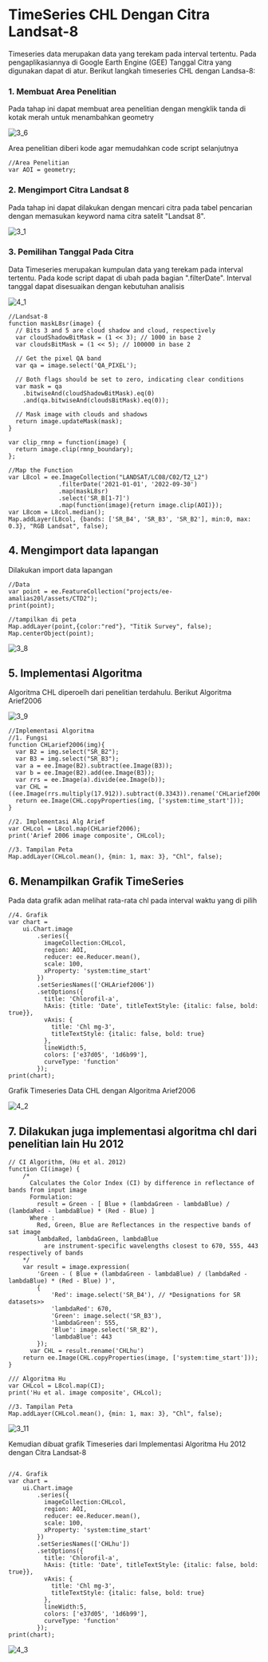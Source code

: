 # TimeSeries CHL Dengan Citra Landsat-8
 Timeseries data merupakan data yang terekam pada interval tertentu. Pada pengaplikasiannya di Google Earth Engine (GEE) Tanggal Citra yang digunakan dapat di atur.
 Berikut langkah timeseries CHL dengan Landsa-8:

### 1. Membuat Area Penelitian
Pada tahap ini dapat membuat area penelitian dengan mengklik tanda di kotak merah untuk menambahkan geometry

![3_6](https://github.com/manessa-md/BUDEE/assets/108891611/d5a72016-90a1-4b55-a187-b3fcf34355d2)

Area penelitian diberi kode agar memudahkan code script selanjutnya 
```
//Area Penelitian
var AOI = geometry;
```

### 2. Mengimport Citra Landsat 8
Pada tahap ini dapat dilakukan dengan mencari citra pada tabel pencarian dengan memasukan keyword nama citra satelit "Landsat 8".

![3_1](https://github.com/manessa-md/BUDEE/assets/108891611/50b8ea11-a0e4-42b5-a933-8024b87e765b)


### 3. Pemilihan Tanggal Pada Citra
Data Timeseries merupakan kumpulan data yang terekam pada interval tertentu. Pada kode script dapat di ubah pada bagian ".filterDate".
Interval tanggal dapat disesuaikan dengan kebutuhan analisis

![4_1](https://github.com/manessa-md/BUDEE/assets/108891611/c65b681d-0ae3-49de-b481-a8f9b23c95f8)

```
//Landsat-8
function maskL8sr(image) {
  // Bits 3 and 5 are cloud shadow and cloud, respectively
  var cloudShadowBitMask = (1 << 3); // 1000 in base 2
  var cloudsBitMask = (1 << 5); // 100000 in base 2

  // Get the pixel QA band
  var qa = image.select('QA_PIXEL');

  // Both flags should be set to zero, indicating clear conditions
  var mask = qa
    .bitwiseAnd(cloudShadowBitMask).eq(0)
    .and(qa.bitwiseAnd(cloudsBitMask).eq(0));

  // Mask image with clouds and shadows
  return image.updateMask(mask);
}

var clip_rmnp = function(image) {
  return image.clip(rmnp_boundary);
};

//Map the Function
var L8col = ee.ImageCollection("LANDSAT/LC08/C02/T2_L2")
              .filterDate('2021-01-01', '2022-09-30')
              .map(maskL8sr)
              .select('SR_B[1-7]')
              .map(function(image){return image.clip(AOI)});
var L8com = L8col.median();
Map.addLayer(L8col, {bands: ['SR_B4', 'SR_B3', 'SR_B2'], min:0, max: 0.3}, "RGB Landsat", false);
```
## 4. Mengimport data lapangan
Dilakukan import data lapangan 
```
//Data
var point = ee.FeatureCollection("projects/ee-amalias20l/assets/CTD2");
print(point);

//tampilkan di peta
Map.addLayer(point,{color:"red"}, "Titik Survey", false);
Map.centerObject(point);
```

![3_8](https://github.com/manessa-md/BUDEE/assets/108891611/24a7d901-b981-458e-87ef-80484f8bb553)

## 5. Implementasi Algoritma
Algoritma CHL diperoelh dari penelitian terdahulu. Berikut Algoritma Arief2006

![3_9](https://github.com/manessa-md/BUDEE/assets/108891611/ee940a85-1b04-4f70-a5e2-0539e10f57f5)


```
//Implementasi Algoritma
//1. Fungsi
function CHLarief2006(img){
  var B2 = img.select("SR_B2");
  var B3 = img.select("SR_B3");
  var a = ee.Image(B2).subtract(ee.Image(B3));
  var b = ee.Image(B2).add(ee.Image(B3));
  var rrs = ee.Image(a).divide(ee.Image(b));
  var CHL = ((ee.Image(rrs.multiply(17.912)).subtract(0.3343)).rename('CHLarief2006'));
  return ee.Image(CHL.copyProperties(img, ['system:time_start']));
}

//2. Implementasi Alg Arief
var CHLcol = L8col.map(CHLarief2006);
print('Arief 2006 image composite', CHLcol);

//3. Tampilan Peta
Map.addLayer(CHLcol.mean(), {min: 1, max: 3}, "Chl", false);

```
## 6. Menampilkan Grafik TimeSeries
Pada data grafik adan melihat rata-rata chl pada interval waktu yang di pilih 

```
//4. Grafik 
var chart = 
    ui.Chart.image
        .series({
          imageCollection:CHLcol,
          region: AOI,
          reducer: ee.Reducer.mean(),
          scale: 100,
          xProperty: 'system:time_start'
        })
        .setSeriesNames(['CHLArief2006'])
        .setOptions({
          title: 'Chlorofil-a',
          hAxis: {title: 'Date', titleTextStyle: {italic: false, bold: true}},
          vAxis: {
            title: 'Chl mg-3',
            titleTextStyle: {italic: false, bold: true}
          },
          lineWidth:5,
          colors: ['e37d05', '1d6b99'],
          curveType: 'function'
        });
print(chart);
```

Grafik Timeseries Data CHL dengan Algoritma Arief2006

![4_2](https://github.com/manessa-md/BUDEE/assets/108891611/1144d8a0-7dc0-4aae-9086-aa81303326bc)


## 7. Dilakukan juga implementasi algoritma chl dari penelitian lain Hu 2012

```
// CI Algorithm, (Hu et al. 2012)
function CI(image) {
    /*
      Calculates the Color Index (CI) by difference in reflectance of bands from input image
      Formulation:
        result = Green - [ Blue + (lambdaGreen - lambdaBlue) / (lambdaRed - lambdaBlue) * (Red - Blue) ]
      Where :
        Red, Green, Blue are Reflectances in the respective bands of sat image
        lambdaRed, lambdaGreen, lambdaBlue
          are instrument-specific wavelengths closest to 670, 555, 443 respectively of bands
    */
    var result = image.expression(
        'Green - ( Blue + (lambdaGreen - lambdaBlue) / (lambdaRed - lambdaBlue) * (Red - Blue) )',
        {
            'Red': image.select('SR_B4'), // *Designations for SR datasets>>
            'lambdaRed': 670,
            'Green': image.select('SR_B3'),
            'lambdaGreen': 555,
            'Blue': image.select('SR_B2'),
            'lambdaBlue': 443
        });
      var CHL = result.rename('CHLhu')  
    return ee.Image(CHL.copyProperties(image, ['system:time_start']));
}

/// Algoritma Hu
var CHLcol = L8col.map(CI);
print('Hu et al. image composite', CHLcol);

//3. Tampilan Peta
Map.addLayer(CHLcol.mean(), {min: 1, max: 3}, "Chl", false);
```
![3_11](https://github.com/manessa-md/BUDEE/assets/108891611/199a131e-5ce9-45cd-8ce2-65a07bff4af0)


Kemudian dibuat grafik Timeseries dari Implementasi Algoritma Hu 2012 dengan Citra Landsat-8
```

//4. Grafik 
var chart = 
    ui.Chart.image
        .series({
          imageCollection:CHLcol,
          region: AOI,
          reducer: ee.Reducer.mean(),
          scale: 100,
          xProperty: 'system:time_start'
        })
        .setSeriesNames(['CHLhu'])
        .setOptions({
          title: 'Chlorofil-a',
          hAxis: {title: 'Date', titleTextStyle: {italic: false, bold: true}},
          vAxis: {
            title: 'Chl mg-3',
            titleTextStyle: {italic: false, bold: true}
          },
          lineWidth:5,
          colors: ['e37d05', '1d6b99'],
          curveType: 'function'
        });
print(chart);
```
![4_3](https://github.com/manessa-md/BUDEE/assets/108891611/7fbe2279-97c7-4780-bbaa-882710f2d5a3)





